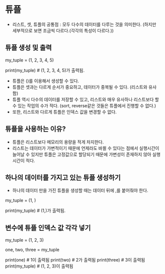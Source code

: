 # 튜플

 - 리스트, 셋, 튜플의 공통점 : 모두 다수의 데이터를 다루는 것을 의미한다. (하지만 세부적으로 보면 조금씩 다르다.(각각의 특성이 다르다.))


## 튜플 생성 및 출력

my_tuple = (1, 2, 3, 4, 5)

print(my_tuple) # (1, 2, 3, 4, 5)가 출력됨.

- 튜플은 ()를 이용해서 생성할 수 있다.
- 튜플은 셋과는 다르게 순서가 중요하고, 데이터가 중복될 수 있다. (리스트와 유사함)
- 튜플 역시 다수의 데이터를 저장할 수 있고, 리스트와 매우 유사하나 리스트보다 할 수 있는 작업의 수가 적다. (sort, reverse같은 것들은 튜플에서 진행할 수 없다.)
- 또한, 리스트와 다르게 튜플은 인덱스 값을 변경할 수 없다.

## 튜플을 사용하는 이유?

- 튜플은 리스트보다 메모리의 용량을 적게 차지한다.
- 리스트는 데이터가 가변적이기 때문에 언제라도 바뀔 수 있다는 점에서 실행시간이 늘어날 수 있지만 튜플은 고정값으로 할당되기 때문에 가변성이 존재하지 않아 실행시간이 적다.


## 하나의 데이터를 가지고 있는 튜플 생성하기

- 하나의 데이터 만을 가진 튜플을 생성할 때는 데이터 뒤에 ,를 붙어줘야 한다.

my_tuple = (1, )

print(my_tuple) # (1,)가 출력됨.



## 변수에 튜플 인덱스 값 각각 넣기

my_tuple = (1, 2, 3)

one, two, three = my_tuple

print(one) # 1이 출력됨
print(two) # 2가 출력됨
print(three) # 3이 출력됨
print(my_tuple) # (1, 2, 3)이 출력됨